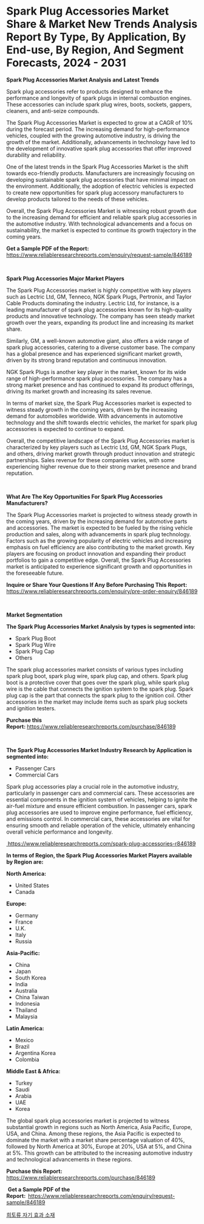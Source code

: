 <p><h1>Spark Plug Accessories Market Share & Market New Trends Analysis Report By Type, By Application, By End-use, By Region, And Segment Forecasts, 2024 - 2031</h1></p><p><strong>Spark Plug Accessories Market Analysis and Latest Trends</strong></p>
<p><p>Spark plug accessories refer to products designed to enhance the performance and longevity of spark plugs in internal combustion engines. These accessories can include spark plug wires, boots, sockets, gappers, cleaners, and anti-seize compounds.</p><p>The Spark Plug Accessories Market is expected to grow at a CAGR of 10% during the forecast period. The increasing demand for high-performance vehicles, coupled with the growing automotive industry, is driving the growth of the market. Additionally, advancements in technology have led to the development of innovative spark plug accessories that offer improved durability and reliability. </p><p>One of the latest trends in the Spark Plug Accessories Market is the shift towards eco-friendly products. Manufacturers are increasingly focusing on developing sustainable spark plug accessories that have minimal impact on the environment. Additionally, the adoption of electric vehicles is expected to create new opportunities for spark plug accessory manufacturers to develop products tailored to the needs of these vehicles.</p><p>Overall, the Spark Plug Accessories Market is witnessing robust growth due to the increasing demand for efficient and reliable spark plug accessories in the automotive industry. With technological advancements and a focus on sustainability, the market is expected to continue its growth trajectory in the coming years.</p></p>
<p><strong>Get a Sample PDF of the Report:&nbsp;</strong> <a href="https://www.reliableresearchreports.com/enquiry/request-sample/846189">https://www.reliableresearchreports.com/enquiry/request-sample/846189</a></p>
<p>&nbsp;</p>
<p><strong>Spark Plug Accessories Major Market Players</strong></p>
<p><p>The Spark Plug Accessories market is highly competitive with key players such as Lectric Ltd, GM, Tenneco, NGK Spark Plugs, Pertronix, and Taylor Cable Products dominating the industry. Lectric Ltd, for instance, is a leading manufacturer of spark plug accessories known for its high-quality products and innovative technology. The company has seen steady market growth over the years, expanding its product line and increasing its market share.</p><p>Similarly, GM, a well-known automotive giant, also offers a wide range of spark plug accessories, catering to a diverse customer base. The company has a global presence and has experienced significant market growth, driven by its strong brand reputation and continuous innovation.</p><p>NGK Spark Plugs is another key player in the market, known for its wide range of high-performance spark plug accessories. The company has a strong market presence and has continued to expand its product offerings, driving its market growth and increasing its sales revenue.</p><p>In terms of market size, the Spark Plug Accessories market is expected to witness steady growth in the coming years, driven by the increasing demand for automobiles worldwide. With advancements in automotive technology and the shift towards electric vehicles, the market for spark plug accessories is expected to continue to expand.</p><p>Overall, the competitive landscape of the Spark Plug Accessories market is characterized by key players such as Lectric Ltd, GM, NGK Spark Plugs, and others, driving market growth through product innovation and strategic partnerships. Sales revenue for these companies varies, with some experiencing higher revenue due to their strong market presence and brand reputation.</p></p>
<p>&nbsp;</p>
<p><strong>What Are The Key Opportunities For Spark Plug Accessories Manufacturers?</strong></p>
<p><p>The Spark Plug Accessories market is projected to witness steady growth in the coming years, driven by the increasing demand for automotive parts and accessories. The market is expected to be fueled by the rising vehicle production and sales, along with advancements in spark plug technology. Factors such as the growing popularity of electric vehicles and increasing emphasis on fuel efficiency are also contributing to the market growth. Key players are focusing on product innovation and expanding their product portfolios to gain a competitive edge. Overall, the Spark Plug Accessories market is anticipated to experience significant growth and opportunities in the foreseeable future.</p></p>
<p><strong>Inquire or Share Your Questions If Any Before Purchasing This Report:</strong> <a href="https://www.reliableresearchreports.com/enquiry/pre-order-enquiry/846189">https://www.reliableresearchreports.com/enquiry/pre-order-enquiry/846189</a></p>
<p>&nbsp;</p>
<p><strong>Market Segmentation</strong></p>
<p><strong>The Spark Plug Accessories Market Analysis by types is segmented into:</strong></p>
<p><ul><li>Spark Plug Boot</li><li>Spark Plug Wire</li><li>Spark Plug Cap</li><li>Others</li></ul></p>
<p><p>The spark plug accessories market consists of various types including spark plug boot, spark plug wire, spark plug cap, and others. Spark plug boot is a protective cover that goes over the spark plug, while spark plug wire is the cable that connects the ignition system to the spark plug. Spark plug cap is the part that connects the spark plug to the ignition coil. Other accessories in the market may include items such as spark plug sockets and ignition testers.</p></p>
<p><strong>Purchase this Report:&nbsp;</strong><a href="https://www.reliableresearchreports.com/purchase/846189">https://www.reliableresearchreports.com/purchase/846189</a></p>
<p>&nbsp;</p>
<p><strong>The Spark Plug Accessories Market Industry Research by Application is segmented into:</strong></p>
<p><ul><li>Passenger Cars</li><li>Commercial Cars</li></ul></p>
<p><p>Spark plug accessories play a crucial role in the automotive industry, particularly in passenger cars and commercial cars. These accessories are essential components in the ignition system of vehicles, helping to ignite the air-fuel mixture and ensure efficient combustion. In passenger cars, spark plug accessories are used to improve engine performance, fuel efficiency, and emissions control. In commercial cars, these accessories are vital for ensuring smooth and reliable operation of the vehicle, ultimately enhancing overall vehicle performance and longevity.</p></p>
<p><a href="https://www.reliableresearchreports.com/spark-plug-accessories-r846189">&nbsp;https://www.reliableresearchreports.com/spark-plug-accessories-r846189</a></p>
<p><strong>In terms of Region, the Spark Plug Accessories Market Players available by Region are:</strong></p>
<p>
    <p> <strong> North America: </strong>
        <ul>
            <li>United States</li>
            <li>Canada</li>
        </ul>
        </p> 
    <p> <strong> Europe: </strong>
        <ul>
            <li>Germany</li>
            <li>France</li>
            <li>U.K.</li>
            <li>Italy</li>
            <li>Russia</li>
        </ul>
        </p> 
    <p> <strong> Asia-Pacific: </strong>
        <ul>
            <li>China</li>
            <li>Japan</li>
            <li>South Korea</li>
            <li>India</li>
            <li>Australia</li>
            <li>China Taiwan</li>
            <li>Indonesia</li>
            <li>Thailand</li>
            <li>Malaysia</li>
        </ul>
        </p> 
    <p> <strong> Latin America: </strong>
        <ul>
            <li>Mexico</li>
            <li>Brazil</li>
            <li>Argentina Korea</li>
            <li>Colombia</li>
        </ul>
        </p> 
    <p> <strong> Middle East & Africa: </strong>
        <ul>
            <li>Turkey</li>
            <li>Saudi</li>
            <li>Arabia</li>
            <li>UAE</li>
            <li>Korea</li>
        </ul>
    </p>
    </p>
<p><p>The global spark plug accessories market is projected to witness substantial growth in regions such as North America, Asia Pacific, Europe, USA, and China. Among these regions, the Asia Pacific is expected to dominate the market with a market share percentage valuation of 40%, followed by North America at 30%, Europe at 20%, USA at 5%, and China at 5%. This growth can be attributed to the increasing automotive industry and technological advancements in these regions.</p></p>
<p><strong>Purchase this Report: </strong><a href="https://www.reliableresearchreports.com/purchase/846189">https://www.reliableresearchreports.com/purchase/846189</a></p>
<p>&nbsp;<strong>Get a Sample PDF of the Report:&nbsp;&nbsp;</strong><a href="https://www.reliableresearchreports.com/enquiry/request-sample/846189">https://www.reliableresearchreports.com/enquiry/request-sample/846189</a></p>
<p><strong></strong></p>
<p><p><a href="https://github.com/rustymarie2024/Market-Research-Report-List-1/blob/main/7194887113749.md">희토류 자기 효과 소재</a></p></p>